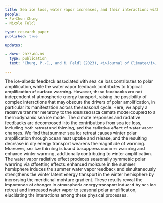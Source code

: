 ```yaml
---
title: Sea ice loss, water vapor increases, and their interactions with atmospheric energy transport in driving seasonal polar amplification 
people:
- Po-Chun Chung 
- Nicole Feldl

type: research paper
published: true

updates:

- date: 2023-08-09
  type: publication
  text: "Chung, P.-C., and N. Feldl (2023), <i>Journal of Climate</i>, in press, [doi:10.1175/JCLI-D-23-0219.1](https://eartharxiv.org/repository/view/5847/)."

---
```


The ice-albedo feedback associated with sea ice loss contributes to polar amplification, while the water vapor feedback contributes to tropical amplification of surface warming. However, these feedbacks are not independent of atmospheric energy transport, raising the possibility of complex interactions that may obscure the drivers of polar amplification, in particular its manifestation across the seasonal cycle. Here, we apply a radiative transfer hierarchy to the idealized Isca climate model coupled to a thermodynamic sea ice model. The climate responses and radiative feedbacks are decomposed into the contributions from sea ice loss, including both retreat and thinning, and the radiative effect of water vapor changes. We find that summer sea ice retreat causes winter polar amplification through ocean heat uptake and release, and the resulting decrease in dry energy transport weakens the magnitude of warming. Moreover, sea ice thinning is found to suppress summer warming and enhance winter warming, additionally contributing to winter amplification. The water vapor radiative effect produces seasonally symmetric polar warming via offsetting effects: enhanced moisture in the summer hemisphere induces the summer water vapor feedback and simultaneously strengthens the winter latent energy transport in the winter hemisphere by increasing the meridional moisture gradient. These results reveal the importance of changes in atmospheric energy transport induced by sea ice retreat and increased water vapor to seasonal polar amplification, elucidating the interactions among these physical processes.
